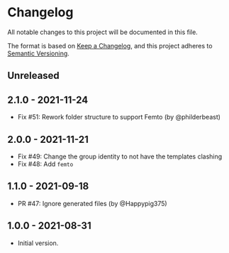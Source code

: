# Changelog
All notable changes to this project will be documented in this file.

The format is based on [Keep a Changelog](https://keepachangelog.com/en/1.0.0/),
and this project adheres to [Semantic Versioning](https://semver.org/spec/v2.0.0.html).

## Unreleased

## 2.1.0 - 2021-11-24

* Fix #51: Rework folder structure to support Femto (by @philderbeast)

## 2.0.0 - 2021-11-21

* Fix #49: Change the group identity to not have the templates clashing
* Fix #48: Add `femto`

## 1.1.0 - 2021-09-18

* PR #47: Ignore generated files (by @Happypig375)

## 1.0.0 - 2021-08-31

* Initial version.
